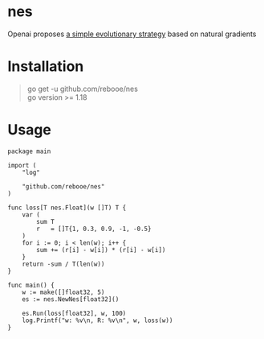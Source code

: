 # nes
Openai proposes [a simple evolutionary strategy](https://openai.com/blog/evolution-strategies/) based on natural gradients 

# Installation
>go get -u github.com/rebooe/nes  
>go version >= 1.18 

# Usage
    package main

    import (
        "log"

        "github.com/rebooe/nes"
    )

    func loss[T nes.Float](w []T) T {
        var (
            sum T
            r   = []T{1, 0.3, 0.9, -1, -0.5}
        )
        for i := 0; i < len(w); i++ {
            sum += (r[i] - w[i]) * (r[i] - w[i])
        }
        return -sum / T(len(w))
    }

    func main() {
        w := make([]float32, 5)
        es := nes.NewNes[float32]()

        es.Run(loss[float32], w, 100)
        log.Printf("w: %v\n, R: %v\n", w, loss(w))
    }